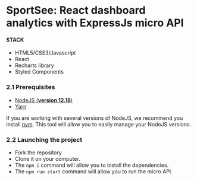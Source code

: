 # SportSee: React dashboard analytics with ExpressJs micro API

#### STACK
- HTML5/CSS3/Javascript
- React
- Recharts library
- Styled Components

### 2.1 Prerequisites

- [NodeJS (**version 12.18**)](https://nodejs.org/en/)
- [Yarn](https://yarnpkg.com/)

If you are working with several versions of NodeJS, we recommend you install [nvm](https://github.com/nvm-sh/nvm). This tool will allow you to easily manage your NodeJS versions.

### 2.2 Launching the project
- Fork the repository
- Clone it on your computer.
- The `npm i` command will allow you to install the dependencies.
- The `npm run start` command will allow you to run the micro API.